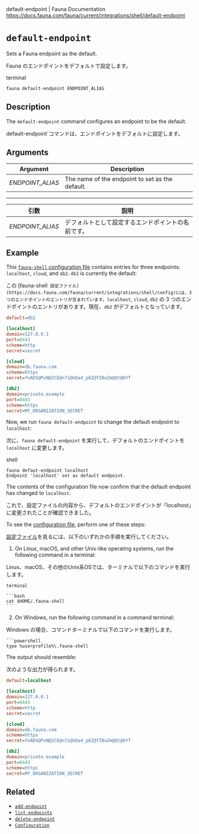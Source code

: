 default-endpoint | Fauna Documentation
https://docs.fauna.com/fauna/current/integrations/shell/default-endpoint

# `default-endpoint`

Sets a Fauna endpoint as the default.

Fauna のエンドポイントをデフォルトで設定します。

terminal

```bash
fauna default-endpoint ENDPOINT_ALIAS
```

## [](#description)Description

The `default-endpoint` command configures an endpoint to be the default.

default-endpoint`コマンドは、エンドポイントをデフォルトに設定します。

## [](#arguments)Arguments

|Argument|Description|
|--|--|
|_ENDPOINT_ALIAS_|The name of the endpoint to set as the default.|

---

|引数|説明|
|--|--|
|_ENDPOINT_ALIAS_|デフォルトとして設定するエンドポイントの名前です。|

## [](#example)Example

This [`fauna-shell` configuration file](https://docs.fauna.com/fauna/current/integrations/shell/config) contains entries for three endpoints: `localhost`, `cloud`, and `db2`. `db2` is currently the default:

この [fauna-shell` 設定ファイル](https://docs.fauna.com/fauna/current/integrations/shell/config)には、3つのエンドポイントのエントリが含まれています。localhost`, `cloud`, `db2` の 3 つのエンドポイントのエントリがあります。現在、`db2` がデフォルトとなっています。

```ini
default=db2

[localhost]
domain=127.0.0.1
port=8443
scheme=http
secret=secret

[cloud]
domain=db.fauna.com
scheme=https
secret=fnADS@PxN@2CE@n7z@kDa4_p6Z@fIBaZm@Qt@bYT

[db2]
domain=private.example
port=8443
scheme=https
secret=MY_ORGANIZATION_SECRET
```

Now, we run `fauna default-endpoint` to change the default endpoint to `localhost`:

次に、`fauna default-endpoint` を実行して、デフォルトのエンドポイントを `localhost` に変更します。

shell

```shell
fauna defaut-endpoint localhost
Endpoint 'localhost' set as default endpoint.
```

The contents of the configuration file now confirm that the default endpoint has changed to `localhost`.

これで、設定ファイルの内容から、デフォルトのエンドポイントが「localhost」に変更されたことが確認できました。

To see the [configuration file](https://docs.fauna.com/fauna/current/integrations/shell/config), perform one of these steps:

[設定ファイル](https://docs.fauna.com/fauna/current/integrations/shell/config)を見るには、以下のいずれかの手順を実行してください。

1.  On Linux, macOS, and other Unix-like operating systems, run the following command in a terminal:

Linux、macOS、その他のUnix系OSでは、ターミナルで以下のコマンドを実行します。

    terminal
    
    ```bash
    cat $HOME/.fauna-shell
    ```

2.  On Windows, run the following command in a command terminal:

Windows の場合、コマンドターミナルで以下のコマンドを実行します。

    ```powershell
    type %userprofile%\.fauna-shell

The output should resemble:

次のような出力が得られます。

```ini
default=localhost

[localhost]
domain=127.0.0.1
port=8443
scheme=http
secret=secret

[cloud]
domain=db.fauna.com
scheme=https
secret=fnADS@PxN@2CE@n7z@kDa4_p6Z@fIBaZm@Qt@bYT

[db2]
domain=private.example
port=8443
scheme=https
secret=MY_ORGANIZATION_SECRET
```

## [](#related)Related

-   [`add-endpoint`](https://docs.fauna.com/fauna/current/integrations/shell/add-endpoint)
-   [`list-endpoints`](https://docs.fauna.com/fauna/current/integrations/shell/list-endpoints)
-   [`delete-endpoint`](https://docs.fauna.com/fauna/current/integrations/shell/delete-endpoint)
-   [`Configuration`](https://docs.fauna.com/fauna/current/integrations/shell/config)


